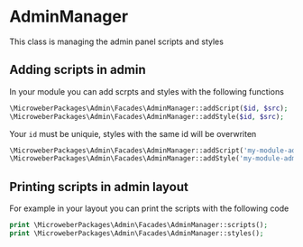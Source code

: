 
# AdminManager

This class is managing the admin panel scripts and styles

## Adding scripts in admin

In your module you can add scrpts and styles with the following functions

```php
\MicroweberPackages\Admin\Facades\AdminManager::addScript($id, $src);
\MicroweberPackages\Admin\Facades\AdminManager::addStyle($id, $src);
```

Your `id` must be uniquie, styles with the same id will be overwriten 

```php
\MicroweberPackages\Admin\Facades\AdminManager::addScript('my-module-admin-js', module_url() . 'my-module/js/admin.js');
\MicroweberPackages\Admin\Facades\AdminManager::addStyle('my-module-admin-css', module_url() . 'my-module/css/admin.css');
```

## Printing scripts in admin layout 

For example in your layout you can print the scripts with the following code

 ```php
print \MicroweberPackages\Admin\Facades\AdminManager::scripts();    
print \MicroweberPackages\Admin\Facades\AdminManager::styles();    
```

 

